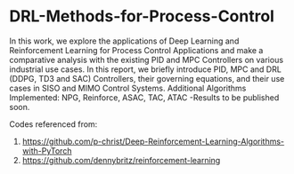 # DRL-Methods-for-Process-Control

In this work, we explore the applications of Deep Learning and Reinforcement Learning for Process Control Applications and make a comparative analysis with the existing PID and MPC Controllers on various industrial use cases. In this report, we briefly introduce PID, MPC and DRL (DDPG, TD3 and SAC) Controllers, their governing equations, and their use cases in SISO and MIMO Control Systems.  Additional Algorithms Implemented: NPG, Reinforce, ASAC, TAC, ATAC -Results to be published soon.

Codes referenced from: 
1. https://github.com/p-christ/Deep-Reinforcement-Learning-Algorithms-with-PyTorch
2. https://github.com/dennybritz/reinforcement-learning

